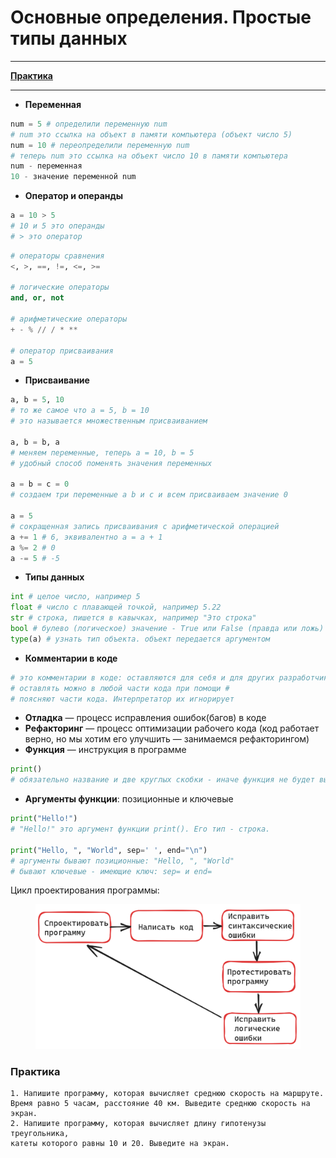 # Основные определения. Простые типы данных

***

[**Практика**](osnovnye-opredeleniya.-prostye-tipy-dannykh.md#praktika)

***

* **Переменная**

```python
num = 5 # определили переменную num
# num это ссылка на объект в памяти компьютера (объект число 5)
num = 10 # переопределили переменную num
# теперь num это ссылка на объект число 10 в памяти компьютера
num - переменная
10 - значение переменной num

```

* **Оператор и операнды**

```python
a = 10 > 5
# 10 и 5 это операнды
# > это оператор
```

```python
# операторы сравнения
<, >, ==, !=, <=, >=

# логические операторы
and, or, not

# арифметические операторы
+ - % // / * ** 

# оператор присваивания
a = 5
```

* **Присваивание**

```python
a, b = 5, 10
# то же самое что a = 5, b = 10
# это называется множественным присваиванием

a, b = b, a 
# меняем переменные, теперь a = 10, b = 5
# удобный способ поменять значения переменных

a = b = c = 0
# создаем три переменные a b и c и всем присваиваем значение 0

a = 5
# сокращенная запись присваивания с арифметической операцией
a += 1 # 6, эквивалентно a = a + 1
a %= 2 # 0
a -= 5 # -5
```

* **Типы данных**

```python
int # целое число, например 5
float # число с плавающей точкой, например 5.22
str # строка, пишется в кавычках, например "Это строка"
bool # булево (логическое) значение - True или False (правда или ложь)
type(a) # узнать тип объекта. объект передается аргументом
```

* **Комментарии в коде**

```python
# это комментарии в коде: оставляются для себя и для других разработчиков
# оставлять можно в любой части кода при помощи #
# поясняют части кода. Интерпретатор их игнорирует
```

* **Отладка** — процесс исправления ошибок(багов) в коде
* **Рефакторинг** — процесс оптимизации рабочего кода (код работает верно, но мы хотим его улучшить — занимаемся рефакторингом)
* **Функция** — инструкция в программе

```python
print()
# обязательно название и две круглых скобки - иначе функция не будет вызвана
```

* **Аргументы функции**: позиционные и ключевые

```python
print("Hello!")
# "Hello!" это аргумент функции print(). Его тип - строка.

print("Hello, ", "World", sep=' ', end="\n")
# аргументы бывают позиционные: "Hello, ", "World"
# бывают ключевые - имеющие ключ: sep= и end=
```

Цикл проектирования программы:&#x20;

<figure><img src="../.gitbook/assets/cycle_project.png" alt=""><figcaption></figcaption></figure>

### Практика

```
1. Напишите программу, которая вычисляет среднюю скорость на маршруте.
Время равно 5 часам, расстояние 40 км. Выведите среднюю скорость на экран.
2. Напишите программу, которая вычисляет длину гипотенузы треугольника,
катеты которого равны 10 и 20. Выведите на экран.
```
